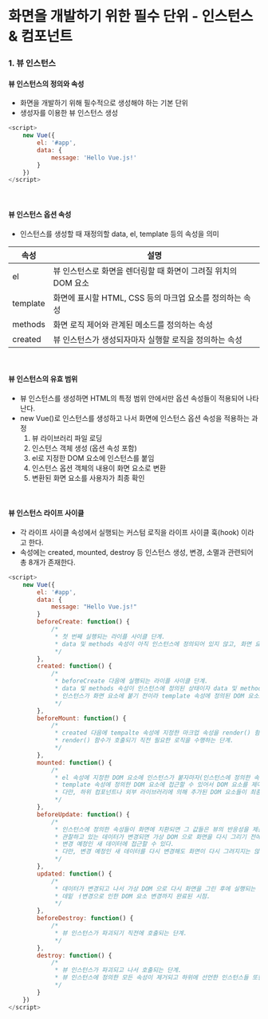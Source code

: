 # 화면을 개발하기 위한 필수 단위 - 인스턴스 & 컴포넌트

### 1. 뷰 인스턴스

#### 뷰 인스턴스의 정의와 속성

* 화면을 개발하기 위해 필수적으로 생성해야 하는 기본 단위
* 생성자를 이용한 뷰 인스턴스 생성 
```javascript
<script>
    new Vue({
        el: '#app',
        data: {
            message: 'Hello Vue.js!'
        }
    })
</script>
```

<br>

#### 뷰 인스턴스 옵션 속성

* 인스턴스를 생성할 때 재정의할 data, el, template 등의 속성을 의미

| 속성      | 설명                                                |
|----------|----------------------------------------------------|
| el       | 뷰 인스턴스로 화면을 렌더링할 때 화면이 그려질 위치의 DOM 요소   |
| template | 화면에 표시할 HTML, CSS 등의 마크업 요소를 정의하는 속성      |
| methods  | 화면 로직 제어와 관계된 메소드를 정의하는 속성                |
| created  | 뷰 인스턴스가 생성되자마자 실행할 로직을 정의하는 속성          |

<br>

#### 뷰 인스턴스의 유효 범위

* 뷰 인스턴스를 생성하면 HTML의 특정 범위 안에서만 옵션 속성들이 적용되어 나타난다.
* new Vue()로 인스턴스를 생성하고 나서 화면에 인스턴스 옵션 속성을 적용하는 과정
  1. 뷰 라이브러리 파일 로딩
  2. 인스턴스 객체 생성 (옵션 속성 포함)
  3. el로 지정한 DOM 요소에 인스턴스를 붙임
  4. 인스턴스 옵션 객체의 내용이 화면 요소로 변환
  5. 변환된 화면 요소를 사용자가 최종 확인 

<br>

#### 뷰 인스턴스 라이프 사이클

* 각 라이프 사이클 속성에서 실행되는 커스텀 로직을 라이프 사이클 훅(hook) 이라고 한다.
* 속성에는 created, mounted, destroy 등 인스턴스 생성, 변경, 소멸과 관련되어 총 8개가 존재한다. 
```javascript
<script>
    new Vue({
        el: '#app',
        data: {
            message: "Hello Vue.js!"
        }
        beforeCreate: function() {
            /*
             * 첫 번째 실행되는 라이플 사이클 단계.
             * data 및 methods 속성이 아직 인스턴스에 정의되어 있지 않고, 화면 요소에도 접근 할 수 없다.
             */
        },
        created: function() {
            /*
             * beforeCreate 다음에 실행되는 라이플 사이클 단계.
             * data 및 methods 속성이 인스턴스에 정의된 상태이자 data 및 methods 속성에 접근할 수 있는 가장 첫 번째 단계.
             * 인스턴스가 화면 요소에 붙기 전이라 template 속성에 정의된 DOM 요소로 접근할 수 없다.
             */
        },
        beforeMount: function() {
            /*
             * created 다음에 tempalte 속성에 지정한 마크업 속성을 render() 함수로 변환 후, el 속성에 지정한 DOM 요소에 인스턴스를 붙이기 전 단계.
             * render() 함수가 호출되기 직전 필요한 로직을 수행하는 단계.
             */
        },
        mounted: function() {
            /*
             * el 속성에 지정한 DOM 요소에 인스턴스가 붙자마자(인스턴스에 정의한 속성들이 화면에 치환) 바로 호출되는 단계.
             * template 속성에 정의한 DOM 요소에 접근할 수 있어서 DOM 요소를 제어하는 로직을 수행하기 좋은 단계.
             * 다만, 하위 컴포넌트나 외부 라이브러리에 의해 추가된 DOM 요소들이 최종 HTML 코드로 변환되는 시점과 다를 수 있다.
             */
        },
        beforeUpdate: function() {
            /*
             * 인스턴스에 정의한 속성들이 화면에 치환되면 그 값들은 뷰의 반응성을 제공하기 위해 $watch 속성으로 관찰한다.
             * 관찰하고 있는 데이터가 변경되면 가상 DOM 으로 화면을 다시 그리기 전에 호출되는 단계.
             * 변경 예정인 새 데이터에 접근할 수 있다.
             * 다만, 변경 예정인 새 데이터를 다시 변경해도 화면이 다시 그려지지는 않는다.
             */
        },
        updated: function() {
            /*
             * 데이터가 변경되고 나서 가상 DOM 으로 다시 화면을 그린 후에 실행되는 단계.
             * 데잍 ㅓ변경으로 인한 DOM 요소 변경까지 완료된 시점.
             */
        },
        beforeDestroy: function() {
            /*
             * 뷰 인스턴스가 파괴되기 직전에 호출되는 단계.
             */
        },
        destroy: function() {
            /*
             * 뷰 인스턴스가 파괴되고 나서 호출되는 단계.
             * 뷰 인스턴스에 정의한 모든 속성이 제거되고 하위에 선언한 인스턴스들 또한 모두 파괴된다.
             */
        }
    })
</script>
```
